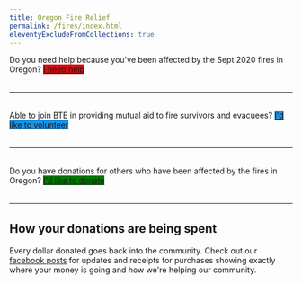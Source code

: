 ```yaml
---
title: Oregon Fire Relief
permalink: /fires/index.html
eleventyExcludeFromCollections: true
---
```

<div style="margin-bottom: 2rem">
  Do you need help because you've been affected by the Sept 2020 fires in Oregon?
  <a href="/fire-help/" target="_blank" class="button" style="margin-top: 1rem; background-color: #dc0b0b">I need help</a>
</div>
<hr style="margin-bottom: 2rem">
<div style="margin-bottom: 2rem">
  Able to join BTE in providing mutual aid to fire survivors and evacuees?
  <a href="/fire-volunteer/" target="_blank" class="button" style="margin-top: 1rem; background-color: #1c91e4">I'd like to volunteer</a>
</div>
<hr style="margin-bottom: 2rem">
<div style="margin-bottom: 2rem">
  Do you have donations for others who have been affected by the fires in Oregon?
  <a href="/fire-donate/" target="_blank" class="button" style="margin-top: 1rem; background-color: #007700">I'd like to donate</a>
</div>
<hr style="margin-bottom: 2rem">

<h2>How your donations are being spent</h2>
<p>Every dollar donated goes back into the community. Check out our <a href="https://www.facebook.com/booptroopeugene/posts/162893318803552" target="_blank">facebook posts</a> for updates and receipts for purchases showing exactly where your money is going and how we're helping our community.</p>